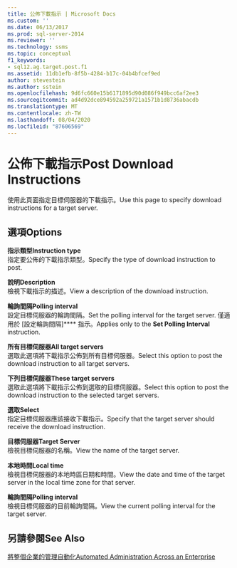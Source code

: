 ```yaml
---
title: 公佈下載指示 | Microsoft Docs
ms.custom: ''
ms.date: 06/13/2017
ms.prod: sql-server-2014
ms.reviewer: ''
ms.technology: ssms
ms.topic: conceptual
f1_keywords:
- sql12.ag.target.post.f1
ms.assetid: 11db1efb-8f5b-4284-b17c-04b4bfcef9ed
author: stevestein
ms.author: sstein
ms.openlocfilehash: 9d6fc660e15b6171895d90d086f949bcc6af2ee3
ms.sourcegitcommit: ad4d92dce894592a259721a1571b1d8736abacdb
ms.translationtype: MT
ms.contentlocale: zh-TW
ms.lasthandoff: 08/04/2020
ms.locfileid: "87606569"
---
```

# <a name="post-download-instructions"></a><span data-ttu-id="e5764-102">公佈下載指示</span><span class="sxs-lookup"><span data-stu-id="e5764-102">Post Download Instructions</span></span>
  <span data-ttu-id="e5764-103">使用此頁面指定目標伺服器的下載指示。</span><span class="sxs-lookup"><span data-stu-id="e5764-103">Use this page to specify download instructions for a target server.</span></span>  
  
## <a name="options"></a><span data-ttu-id="e5764-104">選項</span><span class="sxs-lookup"><span data-stu-id="e5764-104">Options</span></span>  
 <span data-ttu-id="e5764-105">**指示類型**</span><span class="sxs-lookup"><span data-stu-id="e5764-105">**Instruction type**</span></span>  
 <span data-ttu-id="e5764-106">指定要公佈的下載指示類型。</span><span class="sxs-lookup"><span data-stu-id="e5764-106">Specify the type of download instruction to post.</span></span>  
  
 <span data-ttu-id="e5764-107">**說明**</span><span class="sxs-lookup"><span data-stu-id="e5764-107">**Description**</span></span>  
 <span data-ttu-id="e5764-108">檢視下載指示的描述。</span><span class="sxs-lookup"><span data-stu-id="e5764-108">View a description of the download instruction.</span></span>  
  
 <span data-ttu-id="e5764-109">**輪詢間隔**</span><span class="sxs-lookup"><span data-stu-id="e5764-109">**Polling interval**</span></span>  
 <span data-ttu-id="e5764-110">設定目標伺服器的輪詢間隔。</span><span class="sxs-lookup"><span data-stu-id="e5764-110">Set the polling interval for the target server.</span></span> <span data-ttu-id="e5764-111">僅適用於 [設定輪詢間隔]\*\*\*\* 指示。</span><span class="sxs-lookup"><span data-stu-id="e5764-111">Applies only to the **Set Polling Interval** instruction.</span></span>  
  
 <span data-ttu-id="e5764-112">**所有目標伺服器**</span><span class="sxs-lookup"><span data-stu-id="e5764-112">**All target servers**</span></span>  
 <span data-ttu-id="e5764-113">選取此選項將下載指示公佈到所有目標伺服器。</span><span class="sxs-lookup"><span data-stu-id="e5764-113">Select this option to post the download instruction to all target servers.</span></span>  
  
 <span data-ttu-id="e5764-114">**下列目標伺服器**</span><span class="sxs-lookup"><span data-stu-id="e5764-114">**These target servers**</span></span>  
 <span data-ttu-id="e5764-115">選取此選項將下載指示公佈到選取的目標伺服器。</span><span class="sxs-lookup"><span data-stu-id="e5764-115">Select this option to post the download instruction to the selected target servers.</span></span>  
  
 <span data-ttu-id="e5764-116">**選取**</span><span class="sxs-lookup"><span data-stu-id="e5764-116">**Select**</span></span>  
 <span data-ttu-id="e5764-117">指定目標伺服器應該接收下載指示。</span><span class="sxs-lookup"><span data-stu-id="e5764-117">Specify that the target server should receive the download instruction.</span></span>  
  
 <span data-ttu-id="e5764-118">**目標伺服器**</span><span class="sxs-lookup"><span data-stu-id="e5764-118">**Target Server**</span></span>  
 <span data-ttu-id="e5764-119">檢視目標伺服器的名稱。</span><span class="sxs-lookup"><span data-stu-id="e5764-119">View the name of the target server.</span></span>  
  
 <span data-ttu-id="e5764-120">**本地時間**</span><span class="sxs-lookup"><span data-stu-id="e5764-120">**Local time**</span></span>  
 <span data-ttu-id="e5764-121">檢視目標伺服器的本地時區日期和時間。</span><span class="sxs-lookup"><span data-stu-id="e5764-121">View the date and time of the target server in the local time zone for that server.</span></span>  
  
 <span data-ttu-id="e5764-122">**輪詢間隔**</span><span class="sxs-lookup"><span data-stu-id="e5764-122">**Polling interval**</span></span>  
 <span data-ttu-id="e5764-123">檢視目標伺服器的目前輪詢間隔。</span><span class="sxs-lookup"><span data-stu-id="e5764-123">View the current polling interval for the target server.</span></span>  
  
## <a name="see-also"></a><span data-ttu-id="e5764-124">另請參閱</span><span class="sxs-lookup"><span data-stu-id="e5764-124">See Also</span></span>  
 [<span data-ttu-id="e5764-125">將整個企業的管理自動化</span><span class="sxs-lookup"><span data-stu-id="e5764-125">Automated Administration Across an Enterprise</span></span>](automated-administration-across-an-enterprise.md)  
  
  

